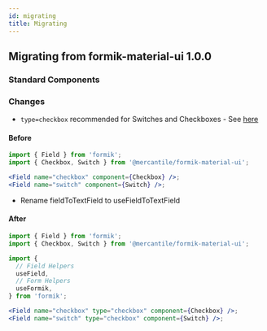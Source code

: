 ```yaml
---
id: migrating
title: Migrating
---
```


## Migrating from formik-material-ui 1.0.0

### Standard Components

### Changes

- `type=checkbox` recommended for Switches and Checkboxes - See [here](https://jaredpalmer.com/formik/docs/migrating-v2#checkboxes-and-select-multiple)

#### Before

```jsx
import { Field } from 'formik';
import { Checkbox, Switch } from '@mercantile/formik-material-ui';

<Field name="checkbox" component={Checkbox} />;
<Field name="switch" component={Switch} />;
```

- Rename fieldToTextField to useFieldToTextField

#### After

```jsx
import { Field } from 'formik';
import { Checkbox, Switch } from '@mercantile/formik-material-ui';

import {
  // Field Helpers
  useField,
  // Form Helpers
  useFormik,
} from 'formik';

<Field name="checkbox" type="checkbox" component={Checkbox} />;
<Field name="switch" type="checkbox" component={Switch} />;
```
